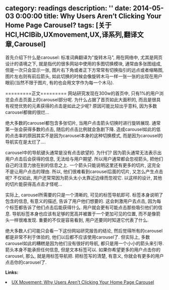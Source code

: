 category: readings
description: ''
date: 2014-05-03 0:00:00
title: Why Users Aren’t Clicking Your Home Page Carousel?
tags: [关于HCI,HCIBib,UXmovement,UX,译系列,翻译文章,Carousel]
---

首先介绍下什么是carousel: 标准词典翻译为"旋转木马", 用在网络中, 尤其是网页设计的语境之下, 就是指代的很多网站中使用的多图切换模块, 通常由多张图组成, 但是一次只会显示一张, 图片右下角或者正下方常常有切换指引的远点或者缩略图, 图片左右则有前后箭头, 如此切换的时候会像旋转木马一样一张一张的出现在用户眼前(当然不限于图片, 有的也会用文字作为每一个木马).

=========正文=========
网站研究发现在300w的首页中, 只有1%的用户浏览会点击页面上的carousel部分呢. 为什么占据了首页如此大面积的, 而且是很具有视觉优势的元素获得的点击是如此之少呢? 原因可能比较出乎意料, 因为多数carousel都做的很烂...

绝大多数的carousel都包含多张切片, 当用户点击箭头切换时进行旋转展现. 通常第一张会获得多数的点击, 随后的点击比例就会急剧下降. 造成carousel如此的低的点击率的原因其实不是因为carousel本身的这种切换模式, 而是因为carousel的导航实在是太烂了....
<img src="http://uxmovement.com/wp-content/uploads/2014/04/carousel-navigation.png" alt="">

carousel中的导航键头通常是没有点击欲望的. 为什们? 因为箭头通常无法表示出用户点击后会获得的信息, 无法给与用户期望. 所以用户通常都会忽视箭头, 把他们自己的注意力放在别的信息之上. 一个箭头只能说明这里还有更多的切片, 这完全不是让用户点击的理由. 所以, 他们很难看到carousel后面的切片, 又怎么产生点击呢? 不仅如此, 用户还常常因为箭头太小太靠近边缘而忽视它. 以这样的设计, 其他的切片能获得高点击才怪呢...

实际上, carousel所需要的只是一个清晰的, 可见的标签导航即可. 标签本身说明了包含的信息, 有意义的描述, 告诉了用户他们想要的. 这会刺激用户去点击, 因为每个标签都告诉了他们点击后能获得什么. 用户就会更有可能点击那些吸引他们的信息. 导航标签本身也应该有足够的宽高并被置于一个更加可见的位置, 而不是像箭头一样很难发现. 重要的不仅是容易看到, 用户还要同时知道它代表了什么.

绝大多数人们可能只会看一下这份网站研究报告的结论, 然后觉得所有的carousel都是非常不利于体验的, 他们以后都不应该使用carousel了. 但实际上, 多数carousel如此的糟糕是因为他们没有很好的导航, 都只是用一个小小的箭头来引导. 箭头本身不能承担任何信息, 但是文本标签可以. 如果你希望更多的用户点击你的carousel, 那么, 就是用标签导航把. 把标签写的清楚, 有意义, 你就会有更多的用户点击你的carousel了.

<strong>Links:</strong>

<li><a href="http://uxmovement.com/navigation/why-users-arent-clicking-your-home-page-carousel/" target="_blank">UX Movement: Why Users Aren’t Clicking Your Home Page Carousel</a></li>

